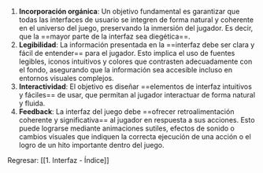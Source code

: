 
1. **Incorporación orgánica**: Un objetivo fundamental es garantizar que todas las interfaces de usuario se integren de forma natural y coherente en el universo del juego, preservando la inmersión del jugador. Es decir, que la ==mayor parte de la interfaz sea diegética==.
2. **Legibilidad**: La información presentada en la ==interfaz debe ser clara y fácil de entender== para el jugador. Esto implica el uso de fuentes legibles, iconos intuitivos y colores que contrasten adecuadamente con el fondo, asegurando que la información sea accesible incluso en entornos visuales complejos.
3. **Interactividad**: El objetivo es diseñar ==elementos de interfaz intuitivos y fáciles== de usar, que permitan al jugador interactuar de forma natural y fluida.
4. **Feedback**: La interfaz del juego debe ==ofrecer retroalimentación coherente y significativa== al jugador en respuesta a sus acciones. Esto puede lograrse mediante animaciones sutiles, efectos de sonido o cambios visuales que indiquen la correcta ejecución de una acción o el logro de un hito importante dentro del juego.


Regresar: [[1. Interfaz - Índice]]